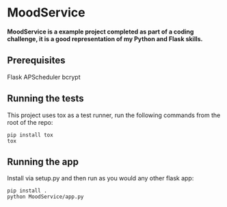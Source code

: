 # MoodService

**MoodService is a example project completed as part of a coding challenge, it is a good representation of my Python and Flask skills.**

## Prerequisites
Flask
APScheduler
bcrypt

## Running the tests
This project uses tox as a test runner, run the following commands from the root of the repo:
```
pip install tox
tox
```

## Running the app
Install via setup.py and then run as you would any other flask app:
```
pip install .
python MoodService/app.py
```